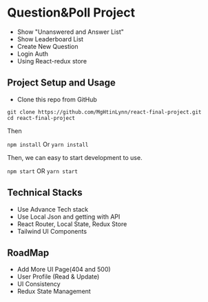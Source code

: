 # Question&Poll Project

- Show "Unanswered and Answer List"
- Show Leaderboard List
- Create New Question
- Login Auth
- Using React-redux store

## Project Setup and Usage
- Clone this repo from GitHub
```console
git clone https://github.com/MgHtinLynn/react-final-project.git
cd react-final-project
```
Then

`npm install`
Or
`yarn install`

Then, we can easy to start development to use.

`npm start`
OR
`yarn start`

## Technical Stacks
- Use Advance Tech stack
- Use Local Json and getting with API
- React Router, Local State, Redux Store
- Tailwind UI Components

## RoadMap
- Add More UI Page(404 and 500)
- User Profile (Read & Update)
- UI Consistency
- Redux State Management
